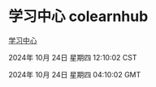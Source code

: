 # 学习中心 colearnhub
[学习中心](http://219.139.199.238:56308/colearnhub/)

2024年 10月 24日 星期四 12:10:02 CST

2024年 10月 24日 星期四 04:10:02 GMT
